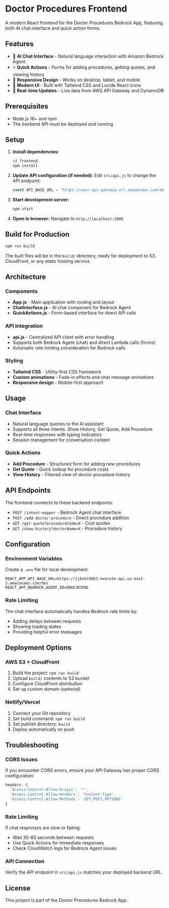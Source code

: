 # Doctor Procedures Frontend

A modern React frontend for the Doctor Procedures Bedrock App, featuring both AI chat interface and quick action forms.

## Features

- 🤖 **AI Chat Interface** - Natural language interaction with Amazon Bedrock Agent
- ⚡ **Quick Actions** - Forms for adding procedures, getting quotes, and viewing history
- 📱 **Responsive Design** - Works on desktop, tablet, and mobile
- 🎨 **Modern UI** - Built with Tailwind CSS and Lucide React icons
- 🔄 **Real-time Updates** - Live data from AWS API Gateway and DynamoDB

## Prerequisites

- Node.js 16+ and npm
- The backend API must be deployed and running

## Setup

1. **Install dependencies:**
   ```bash
   cd frontend
   npm install
   ```

2. **Update API configuration (if needed):**
   Edit `src/api.js` to change the API endpoint:
   ```javascript
   const API_BASE_URL = 'https://your-api-gateway-url.amazonaws.com/dev';
   ```

3. **Start development server:**
   ```bash
   npm start
   ```

4. **Open in browser:**
   Navigate to `http://localhost:3000`

## Build for Production

```bash
npm run build
```

The built files will be in the `build/` directory, ready for deployment to S3, CloudFront, or any static hosting service.

## Architecture

### Components

- **App.js** - Main application with routing and layout
- **ChatInterface.js** - AI chat component for Bedrock Agent
- **QuickActions.js** - Form-based interface for direct API calls

### API Integration

- **api.js** - Centralized API client with error handling
- Supports both Bedrock Agent (chat) and direct Lambda calls (forms)
- Automatic rate limiting consideration for Bedrock calls

### Styling

- **Tailwind CSS** - Utility-first CSS framework
- **Custom animations** - Fade-in effects and chat message animations
- **Responsive design** - Mobile-first approach

## Usage

### Chat Interface

- Natural language queries to the AI assistant
- Supports all three intents: Show History, Get Quote, Add Procedure
- Real-time responses with typing indicators
- Session management for conversation context

### Quick Actions

- **Add Procedure** - Structured form for adding new procedures
- **Get Quote** - Quick lookup for procedure costs
- **View History** - Filtered view of doctor procedure history

## API Endpoints

The frontend connects to these backend endpoints:

- `POST /intent-mapper` - Bedrock Agent chat interface
- `POST /add-doctor-procedure` - Direct procedure addition
- `GET /get-quote?procedureCode=X` - Cost quotes
- `GET /show-history?doctorName=X` - Procedure history

## Configuration

### Environment Variables

Create a `.env` file for local development:

```
REACT_APP_API_BASE_URL=https://jj6skt98b3.execute-api.us-east-1.amazonaws.com/dev
REACT_APP_BEDROCK_AGENT_ID=EBGEJR3FWL
```

### Rate Limiting

The chat interface automatically handles Bedrock rate limits by:
- Adding delays between requests
- Showing loading states
- Providing helpful error messages

## Deployment Options

### AWS S3 + CloudFront

1. Build the project: `npm run build`
2. Upload `build/` contents to S3 bucket
3. Configure CloudFront distribution
4. Set up custom domain (optional)

### Netlify/Vercel

1. Connect your Git repository
2. Set build command: `npm run build`
3. Set publish directory: `build`
4. Deploy automatically on push

## Troubleshooting

### CORS Issues

If you encounter CORS errors, ensure your API Gateway has proper CORS configuration:

```javascript
headers: {
  'Access-Control-Allow-Origin': '*',
  'Access-Control-Allow-Headers': 'Content-Type',
  'Access-Control-Allow-Methods': 'GET,POST,OPTIONS'
}
```

### Rate Limiting

If chat responses are slow or failing:
- Wait 30-60 seconds between requests
- Use Quick Actions for immediate responses
- Check CloudWatch logs for Bedrock Agent issues

### API Connection

Verify the API endpoint in `src/api.js` matches your deployed backend URL.

## License

This project is part of the Doctor Procedures Bedrock App.
